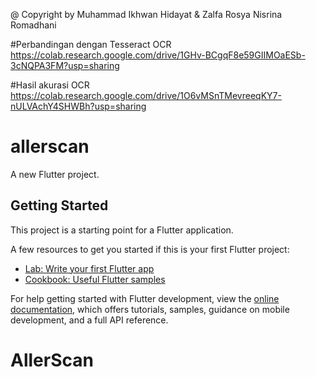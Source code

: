 @ Copyright by Muhammad Ikhwan Hidayat & Zalfa Rosya Nisrina Romadhani

#Perbandingan dengan Tesseract OCR
https://colab.research.google.com/drive/1GHv-BCgqF8e59GIIMOaESb-3cNQPA3FM?usp=sharing

#Hasil akurasi OCR
https://colab.research.google.com/drive/1O6vMSnTMevreeqKY7-nULVAchY4SHWBh?usp=sharing

# allerscan

A new Flutter project.

## Getting Started

This project is a starting point for a Flutter application.

A few resources to get you started if this is your first Flutter project:

- [Lab: Write your first Flutter app](https://docs.flutter.dev/get-started/codelab)
- [Cookbook: Useful Flutter samples](https://docs.flutter.dev/cookbook)

For help getting started with Flutter development, view the
[online documentation](https://docs.flutter.dev/), which offers tutorials,
samples, guidance on mobile development, and a full API reference.

# AllerScan
